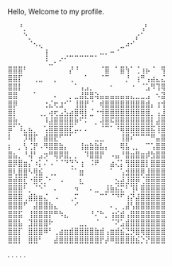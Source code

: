 Hello, Welcome to my profile.

⠀⠀⠘⡀⠀⠀⠀⠀⠀⠀⠀⠀⠀⠀⠀⠀⠀⠀⠀⠀⠀⠀⠀⠀⠀⠀ ⡜⠀⠀⠀
⠀⠀⠀⠑⡀⠀⠀⠀⠀⠀⠀⠀⠀⠀⠀⠀⠀⠀⠀⠀⠀⠀⠀⠀⠀⡔⠁⠀⠀⠀
⠀⠀⠀⠀⠈⠢⢄⠀⠀⠀⠀⠀⠀⠀⠀⠀⠀⠀⠀⠀⠀⠀⣀⠴⠊⠀⠀⠀⠀⠀
⠀⠀⠀⠀⠀⠀⠀⢸⠀⠀⠀⢀⣀⣀⣀⣀⣀⡀⠤⠄⠒⠈⠀⠀⠀⠀⠀⠀⠀⠀
⠀⠀⠀⠀⠀⠀⠀⠘⣀⠄⠊⠁⠀⠀⠀⠀⠀⠀⠀⠀⠀⠀⠀⠀⠀⠀⠀⠀⠀⠀
⣿⣿⣿⠃⠀⠀⠀⠀⠀⠀⠀⠀⡜⠘⠀⠀⠀⠀⠈⣿⠀⠁⣿⢳⠁⢈⢰⡦⠈⠀⢻
⣿⣿⡏⠀⠀⢀⣀⠀⠀⡀⠀⠀⢀⠀⠀⠁⠀⠀⠈⠉⠀⠀⠀⡘⠀⢰⠛⢠⣴⣄⣌
⣿⣿⡇⠀⠀⠀⠀⠀⠀⠀⠀⠀⠀⠁⢠⣠⡀⠀⠀⠀⠂⠀⠀⠀⠐⠀⠈⣡⠻⢹⢿
⣿⣿⠀⠀⠀⠁⠀⠀⠀⠄⠀⠀⡀⣀⣼⣟⣿⢵⣤⣤⣤⣤⣤⣤⣄⣀⣀⣠⠀⠢⣽
⣿⡿⠀⠀⠀⠀⠀⢐⣌⢖⣰⠊⠁⢸⣿⡟⠈⠀⢾⣿⣿⣿⣿⣿⣿⣿⣿⣾⡄⢰⢺
⣿⡇⠀⠀⠀⠀⢀⡀⢴⢖⣠⣣⣴⣿⢿⡇⣈⠐⢺⣿⣿⣿⣿⣿⣿⣿⣿⣿⡀⢠⣸
⣿⣷⡀⠀⠀⠀⠀⠸⣼⣿⣿⣿⣿⡷⠋⠅⠀⡀⢼⣿⠯⣿⣿⣿⣿⣿⣿⣿⡇⣼⣿
⡿⠁⠸⣄⣦⡀⠀⢡⣿⣿⣿⣿⣏⡤⠄⠄⠀⠀⠈⠉⠁⠘⢿⣿⣿⣿⣿⣿⣯⢸⣿
⠇⠀⠀⡹⢿⡏⠀⣾⣿⣟⠋⠉⠁⠀⠀⠀⠀⣀⣀⠀⠀⠀⢸⣿⠎⠉⠉⠉⠛⣤⣿
⡆⠀⡀⢣⢈⡟⠠⠻⣿⣿⣷⡄⠀⠀⢸⣶⣷⣷⣧⡄⠀⠀⢿⣧⢀⡀⠀⠉⢡⣿⣿
⣿⣦⡀⠘⢼⠃⣠⡲⠛⢿⡿⣿⡀⡀⠀⠹⣿⣿⡟⠀⠠⣤⠘⣿⣶⣿⣶⡾⣳⣿⣿
⣿⡿⣿⣶⡌⠰⡅⠌⠠⠈⠈⠙⢙⠑⢰⠀⠨⠟⠀⠀⣴⢌⡅⢻⣿⣿⣿⡇⣿⣿⣿
⣿⢇⣿⣿⠣⢿⣮⠀⢀⡀⠀⠀⠈⠁⣶⠀⠀⠀⠀⠀⠁⠀⢡⣺⣿⣿⡿⣸⣿⣿⣿
⣿⣾⣿⣏⠐⣿⢟⡈⠂⠀⠠⠀⠀⠀⣆⠀⠀⠀⠀⠀⠀⣢⣼⣸⣿⡿⢈⣿⣿⣿⣿
⣿⣿⣿⠃⡀⠈⠑⠁⠀⠄⠀⠀⠀⠲⠀⠀⠄⣀⠀⣸⣷⣮⣍⠃⢹⠇⣿⣿⣿⣿⣿
⣿⣿⣿⢀⣾⣷⣶⣌⠀⠠⠀⠀⢀⠍⠀⠀⠀⠀⠉⠁⠈⠙⠋⢰⡝⣼⣿⣿⣿⣿⣿
⣿⣿⣿⠋⠀⣼⣿⣿⣷⣄⠀⠀⠀⠊⠀⠀⠀⠀⠀⠀⠄⡀⢀⣼⢣⣿⣿⣿⣿⣿⣿
⣿⣿⣯⠀⢸⣿⣿⣿⡟⠛⠳⣄⠀⠀⠀⠀⠘⠌⠓⡀⢰⣮⣾⢠⣿⣿⣿⣿⣿⣿⣿
⣿⣿⣧⠀⣹⣿⣿⣿⠗⠀⠀⠀⠀⠀⣀⡀⠀⠈⠀⠀⠈⠝⣡⣾⣿⣿⣿⣿⣿⣿⣿
⣿⣿⡏⠀⣿⣿⣿⠿⠃⢀⣴⣶⣾⣿⣿⣿⣿⣷⣾⢠⣶⣾⣮⣙⡻⣿⢿⣿⣿⣿⣿
⣿⣿⡇⠀⣿⣿⠃⠀⠀⣼⣿⣿⣿⣿⣿⣿⣿⣿⡟⡼⠿⣿⣿⣿⣿⣮⡑⡝⣿⣿⣿


.
.
.
.
.
